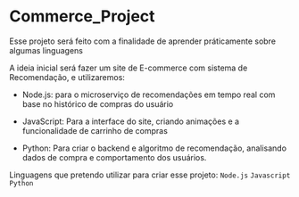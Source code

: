 # Commerce_Project

Esse projeto será feito com a finalidade de aprender práticamente sobre algumas linguagens

A ideia inicial será fazer um site de E-commerce com sistema de Recomendação, e utilizaremos:

- Node.js: para o microserviço de recomendações em tempo real com base no histórico de compras do usuário

- JavaScript: Para a interface do site, criando animações e a funcionalidade de carrinho de compras

- Python: Para criar o backend e algoritmo de recomendação, analisando dados de compra e comportamento dos usuários.

Linguagens que pretendo utilizar para criar esse projeto:
`Node.js` `Javascript` `Python`
